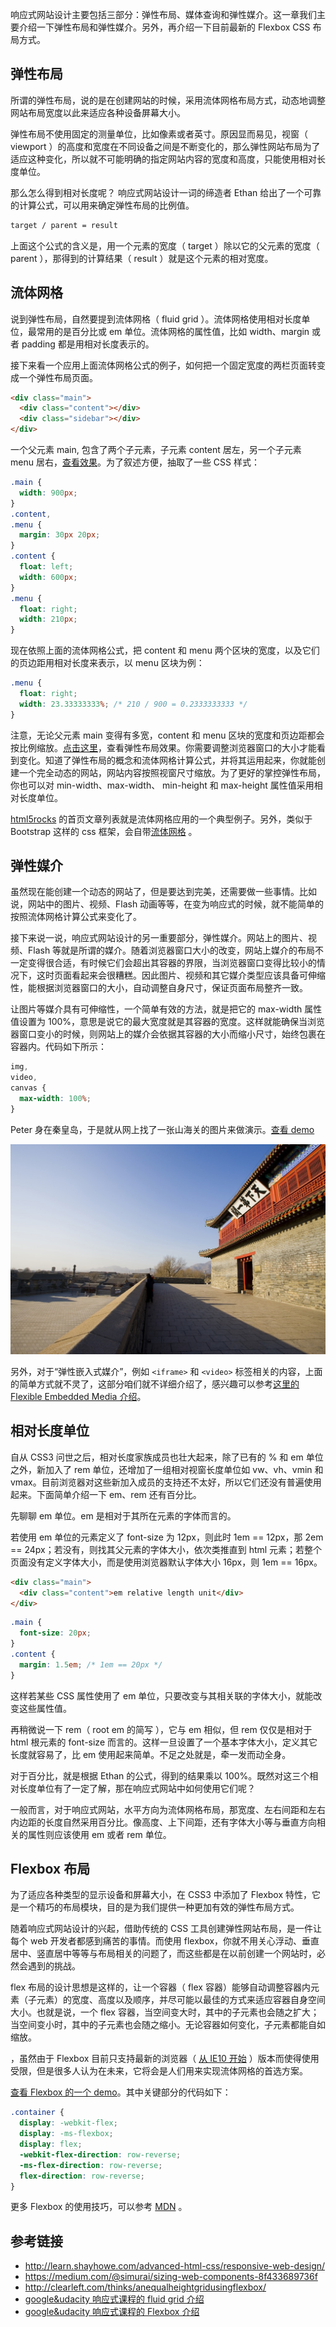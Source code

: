 响应式网站设计主要包括三部分：弹性布局、媒体查询和弹性媒介。这一章我们主要介绍一下弹性布局和弹性媒介。另外，再介绍一下目前最新的 Flexbox CSS 布局方式。

## 弹性布局

所谓的弹性布局，说的是在创建网站的时候，采用流体网格布局方式，动态地调整网站布局宽度以此来适应各种设备屏幕大小。

弹性布局不使用固定的测量单位，比如像素或者英寸。原因显而易见，视窗（ viewport ）的高度和宽度在不同设备之间是不断变化的，那么弹性网站布局为了适应这种变化，所以就不可能明确的指定网站内容的宽度和高度，只能使用相对长度单位。

那么怎么得到相对长度呢？ 响应式网站设计一词的缔造者 Ethan 给出了一个可靠的计算公式，可以用来确定弹性布局的比例值。

```html
target / parent = result
```

上面这个公式的含义是，用一个元素的宽度（ target ）除以它的父元素的宽度（ parent ），那得到的计算结果（ result ）就是这个元素的相对宽度。

## 流体网格

说到弹性布局，自然要提到流体网格（ fluid grid ）。流体网格使用相对长度单位，最常用的是百分比或 em 单位。流体网格的属性值，比如 width、margin
或者 padding 都是用相对长度表示的。

接下来看一个应用上面流体网格公式的例子，如何把一个固定宽度的两栏页面转变成一个弹性布局页面。

```html
<div class="main">
  <div class="content"></div>
  <div class="sidebar"></div>
</div>
```

一个父元素 main, 包含了两个子元素，子元素 content 居左，另一个子元素 menu 居右，[查看效果](http://book.haoduoshipin.com/go-responsive/demo/layout/fixed/)。为了叙述方便，抽取了一些 CSS 样式：

```css
.main {
  width: 900px;
}
.content,
.menu {
  margin: 30px 20px;
}
.content {
  float: left;
  width: 600px;
}
.menu {
  float: right;
  width: 210px;
}
```

现在依照上面的流体网格公式，把 content 和 menu 两个区块的宽度，以及它们的页边距用相对长度来表示，以 menu 区块为例：

```css
.menu {
  float: right;
  width: 23.33333333%; /* 210 / 900 = 0.2333333333 */
}
```

注意，无论父元素 main 变得有多宽，content 和 menu 区块的宽度和页边距都会按比例缩放。[点击这里](http://book.haoduoshipin.com/go-responsive/demo/layout/flexible/)，查看弹性布局效果。你需要调整浏览器窗口的大小才能看到变化。知道了弹性布局的概念和流体网格计算公式，并将其运用起来，你就能创建一个完全动态的网站，网站内容按照视窗尺寸缩放。为了更好的掌控弹性布局，你也可以对 min-width、max-width、 min-height 和 max-height 属性值采用相对长度单位。

[html5rocks](http://www.html5rocks.com/en/) 的首页文章列表就是流体网格应用的一个典型例子。另外，类似于 Bootstrap 这样的 css 框架，会自带[流体网格](http://getbootstrap.com/2.3.2/scaffolding.html) 。

## 弹性媒介

虽然现在能创建一个动态的网站了，但是要达到完美，还需要做一些事情。比如说，网站中的图片、视频、Flash 动画等等，在变为响应式的时候，就不能简单的按照流体网格计算公式来变化了。

接下来说一说，响应式网站设计的另一重要部分，弹性媒介。网站上的图片、视频、Flash 等就是所谓的媒介。随着浏览器窗口大小的改变，网站上媒介的布局不一定变得很合适，有时候它们会超出其容器的界限，当浏览器窗口变得比较小的情况下，这时页面看起来会很糟糕。因此图片、视频和其它媒介类型应该具备可伸缩性，能根据浏览器窗口的大小，自动调整自身尺寸，保证页面布局整齐一致。

让图片等媒介具有可伸缩性，一个简单有效的方法，就是把它的 max-width 属性值设置为 100%，意思是说它的最大宽度就是其容器的宽度。这样就能确保当浏览器窗口变小的时候，则网站上的媒介会依据其容器的大小而缩小尺寸，始终包裹在容器内。代码如下所示：

```css
img,
video,
canvas {
  max-width: 100%;
}
```

Peter 身在秦皇岛，于是就从网上找了一张山海关的图片来做演示。[查看 demo](http://book.haoduoshipin.com/go-responsive/demo/layout/image/)

![](https://raw.githubusercontent.com/haoqicat/go-responsive/master/img/layout/pass.jpg)

另外，对于“弹性嵌入式媒介”，例如 `<iframe>` 和 `<video>` 标签相关的内容，上面的简单方式就不灵了，这部分咱们就不详细介绍了，感兴趣可以参考[这里的 Flexible Embedded Media 介绍](http://learn.shayhowe.com/advanced-html-css/responsive-web-design/#flexible-layouts)。

## 相对长度单位

自从 CSS3 问世之后，相对长度家族成员也壮大起来，除了已有的 % 和 em 单位之外，新加入了 rem 单位，还增加了一组相对视窗长度单位如
vw、vh、vmin 和 vmax。目前浏览器对这些新加入成员的支持还不太好，所以它们还没有普遍使用起来。下面简单介绍一下 em、rem 还有百分比。

先聊聊 em 单位。em 是相对于其所在元素的字体而言的。

若使用 em 单位的元素定义了 font-size 为 12px，则此时 1em == 12px，那 2em == 24px；若没有，则找其父元素的字体大小，依次类推直到
html 元素；若整个页面没有定义字体大小，而是使用浏览器默认字体大小 16px，则 1em == 16px。

```html
<div class="main">
  <div class="content">em relative length unit</div>
</div>
```

```css
.main {
  font-size: 20px;
}
.content {
  margin: 1.5em; /* 1em == 20px */
}
```

这样若某些 CSS 属性使用了 em 单位，只要改变与其相关联的字体大小，就能改变这些属性值。

再稍微说一下 rem（ root em 的简写 ），它与 em 相似，但 rem 仅仅是相对于 html 根元素的 font-size
而言的。这样一旦设置了一个基本字体大小，定义其它长度就容易了，比 em 使用起来简单。不足之处就是，牵一发而动全身。

对于百分比，就是根据 Ethan 的公式，得到的结果乘以 100%。既然对这三个相对长度单位有了一定了解，那在响应式网站中如何使用它们呢？

一般而言，对于响应式网站，水平方向为流体网格布局，那宽度、左右间距和左右内边距的长度自然采用百分比。像高度、上下间距，还有字体大小等与垂直方向相关的属性则应该使用 em 或者 rem 单位。

## Flexbox 布局

为了适应各种类型的显示设备和屏幕大小，在 CSS3 中添加了 Flexbox 特性，它是一个精巧的布局模块，目的是为我们提供一种更加有效的弹性布局方式。

随着响应式网站设计的兴起，借助传统的 CSS 工具创建弹性网站布局，是一件让每个 web 开发者都感到痛苦的事情。而使用 flexbox，你就不用关心浮动、垂直居中、竖直居中等等与布局相关的问题了，而这些都是在以前创建一个网站时，必然会遇到的挑战。

flex 布局的设计思想是这样的，让一个容器（ flex 容器）能够自动调整容器内元素（子元素）的宽度、高度以及顺序，并尽可能以最佳的方式来适应容器自身空间大小。也就是说，一个
flex 容器，当空间变大时，其中的子元素也会随之扩大； 当空间变小时，其中的子元素也会随之缩小。无论容器如何变化，子元素都能自如缩放。

，虽然由于 Flexbox 目前只支持最新的浏览器（ [从 IE10 开始](http://caniuse.com/#search=flexbox) ）版本而使得使用受限，但是很多人认为在未来，它将会是人们用来实现流体网格的首选方案。

[查看 Flexbox 的一个 demo](http://book.haoduoshipin.com/go-responsive/demo/layout/flexbox/)。其中关键部分的代码如下：

```css
.container {
  display: -webkit-flex;
  display: -ms-flexbox;
  display: flex;
  -webkit-flex-direction: row-reverse;
  -ms-flex-direction: row-reverse;
  flex-direction: row-reverse;
}
```

更多 Flexbox 的使用技巧，可以参考 [MDN](https://developer.mozilla.org/en-US/docs/Web/Guide/CSS/Flexible_boxes) 。

## 参考链接

* <http://learn.shayhowe.com/advanced-html-css/responsive-web-design/>
* <https://medium.com/@simurai/sizing-web-components-8f433689736f>
* <http://clearleft.com/thinks/anequalheightgridusingflexbox/>
* [google&udacity 响应式课程的 fluid grid 介绍](https://www.udacity.com/course/viewer#!/c-ud893/l-3533879576/m-3618968538)
* [google&udacity 响应式课程的 Flexbox 介绍](https://www.udacity.com/course/viewer#!/c-ud893/l-3533879576/m-3604458542)

<!-- https://teamtreehouse.com/library/responsive-layouts/responsive-patterns/flexbox -->

